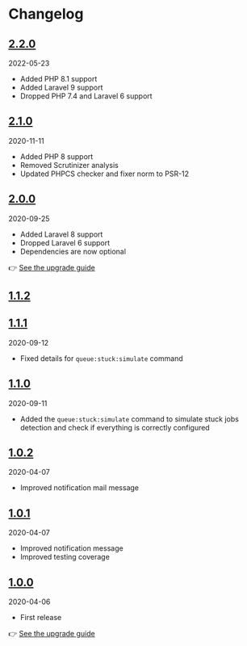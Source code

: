 # Changelog

## [2.2.0](https://github.com/Okipa/laravel-stuck-jobs-notifier/compare/2.1.0...2.2.0)

2022-05-23

* Added PHP 8.1 support
* Added Laravel 9 support
* Dropped PHP 7.4 and Laravel 6 support

## [2.1.0](https://github.com/Okipa/laravel-stuck-jobs-notifier/compare/2.0.0...2.1.0)

2020-11-11

* Added PHP 8 support
* Removed Scrutinizer analysis
* Updated PHPCS checker and fixer norm to PSR-12

## [2.0.0](https://github.com/Okipa/laravel-stuck-jobs-notifier/compare/1.1.0...2.0.0)

2020-09-25

* Added Laravel 8 support
* Dropped Laravel 6 support
* Dependencies are now optional

:point_right: [See the upgrade guide](/docs/upgrade-guides/from-v1-to-v2.md)

## [1.1.2](https://github.com/Okipa/laravel-stuck-jobs-notifier/compare/1.1.1...1.1.2)
## [1.1.1](https://github.com/Okipa/laravel-stuck-jobs-notifier/compare/1.1.0...1.1.1)

2020-09-12

* Fixed details for `queue:stuck:simulate` command

## [1.1.0](https://github.com/Okipa/laravel-stuck-jobs-notifier/compare/1.0.2...1.1.0)

2020-09-11

* Added the `queue:stuck:simulate` command to simulate stuck jobs detection and check if everything is correctly configured

## [1.0.2](https://github.com/Okipa/laravel-stuck-jobs-notifier/compare/1.0.1...1.0.2)

2020-04-07

* Improved notification mail message

## [1.0.1](https://github.com/Okipa/laravel-stuck-jobs-notifier/compare/1.0.0...1.0.1)

2020-04-07

* Improved notification message
* Improved testing coverage

## [1.0.0](https://github.com/Okipa/laravel-stuck-jobs-notifier/releases/tag/1.0.0)

2020-04-06

* First release

:point_right: [See the upgrade guide](/docs/upgrade-guides/from-failed-job-notifier.md)
